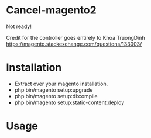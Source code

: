 # Cancel-magento2
Not ready!

Credit for the controller goes entirely to Khoa TruongDinh https://magento.stackexchange.com/questions/133003/

# Installation
- Extract over your magento installation.
- php bin/magento setup:upgrade
- php bin/magento setup:di:compile
- php bin/magento setup:static-content:deploy

# Usage

